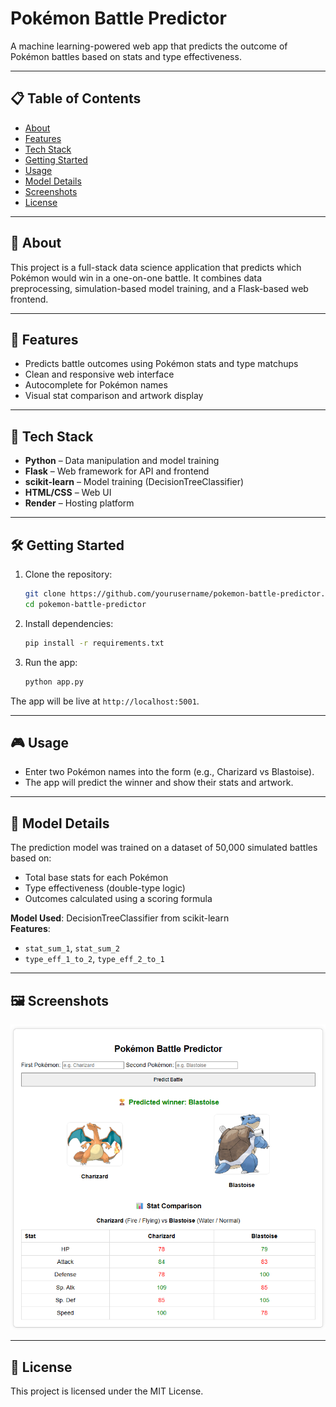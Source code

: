 # Pokémon Battle Predictor

A machine learning-powered web app that predicts the outcome of Pokémon battles based on stats and type effectiveness.

---

## 📋 Table of Contents
- [About](#about)
- [Features](#features)
- [Tech Stack](#tech-stack)
- [Getting Started](#getting-started)
- [Usage](#usage)
- [Model Details](#model-details)
- [Screenshots](#screenshots)
- [License](#license)

---

## 📖 About

This project is a full-stack data science application that predicts which Pokémon would win in a one-on-one battle. 
It combines data preprocessing, simulation-based model training, and a Flask-based web frontend.

---

## 🚀 Features

- Predicts battle outcomes using Pokémon stats and type matchups
- Clean and responsive web interface
- Autocomplete for Pokémon names
- Visual stat comparison and artwork display

---

## 🧰 Tech Stack

- **Python** – Data manipulation and model training
- **Flask** – Web framework for API and frontend
- **scikit-learn** – Model training (DecisionTreeClassifier)
- **HTML/CSS** – Web UI
- **Render** – Hosting platform

---

## 🛠️ Getting Started

1. Clone the repository:
   ```bash
   git clone https://github.com/yourusername/pokemon-battle-predictor.git
   cd pokemon-battle-predictor
   ```

2. Install dependencies:
   ```bash
   pip install -r requirements.txt
   ```

3. Run the app:
   ```bash
   python app.py
   ```

The app will be live at `http://localhost:5001`.

---

## 🎮 Usage

- Enter two Pokémon names into the form (e.g., Charizard vs Blastoise).
- The app will predict the winner and show their stats and artwork.

---

## 🧠 Model Details

The prediction model was trained on a dataset of 50,000 simulated battles based on:

- Total base stats for each Pokémon
- Type effectiveness (double-type logic)
- Outcomes calculated using a scoring formula

**Model Used**: DecisionTreeClassifier from scikit-learn  
**Features**:
- `stat_sum_1`, `stat_sum_2`
- `type_eff_1_to_2`, `type_eff_2_to_1`

---

## 🖼️ Screenshots

![App UI](screenshots/app_ui.png)

---

## 📄 License

This project is licensed under the MIT License.
